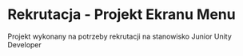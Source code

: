 # Rekrutacja - Projekt Ekranu Menu
Projekt wykonany na potrzeby rekrutacji na stanowisko Junior Unity Developer
